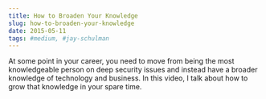 ```yaml
---
title: How to Broaden Your Knowledge
slug: how-to-broaden-your-knowledge
date: 2015-05-11
tags: #medium, #jay-schulman
---
```


At some point in your career, you need to move from being the most knowledgeable person on deep security issues and instead have a broader knowledge of technology and business. In this video, I talk about how to grow that knowledge in your spare time.
